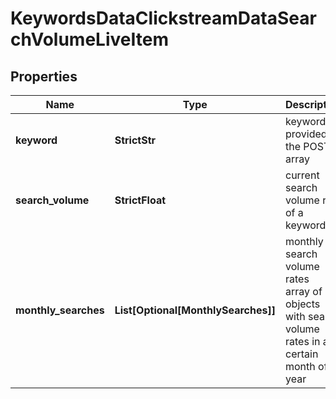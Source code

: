 # KeywordsDataClickstreamDataSearchVolumeLiveItem


## Properties

| Name | Type | Description | Notes |
|------------ | ------------- | ------------- | -------------|
**keyword** | **StrictStr** | keyword provided in the POST array |[optional]|
**search_volume** | **StrictFloat** | current search volume rate of a keyword |[optional]|
**monthly_searches** | **List[Optional[MonthlySearches]]** | monthly search volume rates<br>array of objects with search volume rates in a certain month of a year |[optional]|